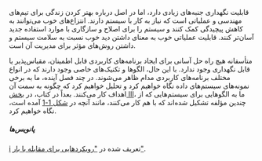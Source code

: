 قابلیت نگهداری جنبه‌های زیادی دارد، اما در اصل درباره بهتر کردن زندگی برای تیم‌های مهندسی و عملیاتی است که نیاز به کار با سیستم دارند. انتزاع‌های خوب می‌توانند به کاهش پیچیدگی کمک کنند و سیستم را برای اصلاح و سازگاری با موارد استفاده جدید آسان‌تر کنند. قابلیت عملیاتی خوب به معنای داشتن دید خوب نسبت به سلامت سیستم و داشتن روش‌های مؤثر برای مدیریت آن است.

متأسفانه هیچ راه حل آسانی برای ایجاد برنامه‌های کاربردی قابل اطمینان، مقیاس‌پذیر یا قابل نگهداری وجود ندارد. با این حال، الگوها و تکنیک‌های خاصی وجود دارند که در انواع مختلف برنامه‌های کاربردی مدام ظاهر می‌شوند. در چند فصل آینده، ما به برخی نمونه‌های سیستم‌های داده نگاه خواهیم کرد و تحلیل خواهیم کرد که چگونه به سمت آن اهداف کار می‌کنند. بعداً در کتاب، در [بخش III](part03.html#part_systems)، ما به الگوهایی برای سیستم‌هایی که از چندین مؤلفه تشکیل شده‌اند که با هم کار می‌کنند، مانند آنچه در [شکل 1-1](#fig_introduction_composite) آمده است، نگاه خواهیم کرد.

##### پانویس‌ها
[i](ch01.html#idm140605786161136-marker) تعریف شده در ["رویکردهایی برای مقابله با بار"](#sec_introduction_load). 